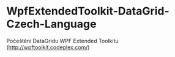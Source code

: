 # WpfExtendedToolkit-DataGrid-Czech-Language
Počeštění DataGridu WPF Extended Toolkitu (http://wpftoolkit.codeplex.com/)
